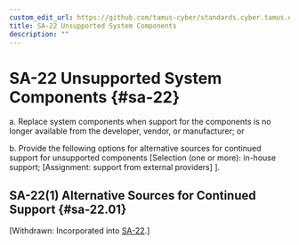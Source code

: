 ```yaml
---
custom_edit_url: https://github.com/tamus-cyber/standards.cyber.tamus.edu/tree/main/content/tamus.edu/TAMUS_profile.xml
title: SA-22 Unsupported System Components
description: ""
---
```


# SA-22 Unsupported System Components {#sa-22}

a. Replace system components when support for the components is no longer available from the developer, vendor, or manufacturer; or

b. Provide the following options for alternative sources for continued support for unsupported components [Selection (one or more): in-house support; 
                  [Assignment: support from external providers]
               ].

## SA-22(1) Alternative Sources for Continued Support {#sa-22.01}

[Withdrawn: Incorporated into [SA-22](../sa/sa-22#sa-22).]

